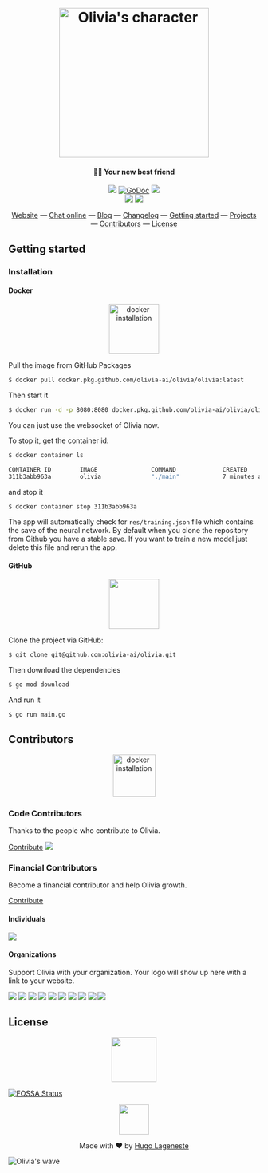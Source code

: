 <h1 align="center">
  <br>
  <img src="https://olivia-ai.org/img/icons/olivia-with-text.png" alt="Olivia's character" width="300">
  <br>
</h1>

<h4 align="center">💁‍♀️ Your new best friend</h4>

<p align="center">
  <a href="https://goreportcard.com/report/github.com/olivia-ai/olivia"><img src="https://goreportcard.com/badge/github.com/olivia-ai/olivia"></a>
  <a href="https://godoc.org/github.com/olivia-ai/olivia"><img src="https://godoc.org/github.com/olivia-ai/olivia?status.svg" alt="GoDoc"></a>
  <a href="https://app.fossa.io/projects/git%2Bgithub.com%2Folivia-ai%2Folivia?ref=badge_shield"><img src="https://app.fossa.io/api/projects/git%2Bgithub.com%2Folivia-ai%2Folivia.svg?type=shield"></a>
  <br>
  <img src="https://github.com/olivia-ai/olivia/workflows/Docker%20CI/badge.svg">
  <img src="https://github.com/olivia-ai/olivia/workflows/Format%20checker/badge.svg">
</p>

<p align="center">
  <a href="https://olivia-ai.org">Website</a> —
  <a href="https://olivia-ai.org/chat">Chat online</a> —
  <a href="https://olivia-ai.org/blog">Blog</a> —
  <a href="https://olivia-ai.org/changelog">Changelog</a> —
  <a href="#getting-started">Getting started</a> —
  <a href="https://trello.com/b/azB6r2IC/olivia">Projects</a> —
  <a href="#contributors">Contributors</a> —
  <a href="#license">License</a>
</p>

## Getting started
### Installation
#### Docker

<p align="center">
  <img alt="docker installation" height="100" src="https://i.imgur.com/5NDCfF3.png">
</p>

Pull the image from GitHub Packages
```bash
$ docker pull docker.pkg.github.com/olivia-ai/olivia/olivia:latest
```

Then start it
```bash
$ docker run -d -p 8080:8080 docker.pkg.github.com/olivia-ai/olivia/olivia:latest
```

You can just use the websocket of Olivia now.

To stop it, get the container id:
```bash
$ docker container ls
```
```bash
CONTAINER ID        IMAGE               COMMAND             CREATED             STATUS              PORTS                    NAMES
311b3abb963a        olivia              "./main"            7 minutes ago       Up 7 minutes        0.0.0.0:8080->8080/tcp   quizzical_mayer
```

and stop it
```bash
$ docker container stop 311b3abb963a 
```

The app will automatically check for `res/training.json` file which contains the save of the neural network.
By default when you clone the repository from Github you have a stable save.
If you want to train a new model just delete this file and rerun the app.

#### GitHub
<p align="center">
  <img height="100" src="https://i.imgur.com/RRPoP69.png">
</p>

Clone the project via GitHub:

```bash 
$ git clone git@github.com:olivia-ai/olivia.git
```

Then download the dependencies
```bash
$ go mod download
```

And run it
```bash
$ go run main.go
```

## Contributors

<p align="center">
  <img alt="docker installation" height="85" src="https://i.imgur.com/6xr2zdp.png">
</p>
  
### Code Contributors
Thanks to the people who contribute to Olivia. 

[Contribute](CONTRIBUTING.md)
<a href="https://github.com/olivia-ai/olivia/graphs/contributors"><img src="https://opencollective.com/olivia-ai/contributors.svg?width=890&button=false" /></a>

### Financial Contributors
Become a financial contributor and help Olivia growth. 

[Contribute](https://opencollective.com/olivia-ai/contribute)

#### Individuals
<a href="https://opencollective.com/olivia-ai"><img src="https://opencollective.com/olivia-ai/individuals.svg?width=890"></a>

#### Organizations
Support Olivia with your organization. 
Your logo will show up here with a link to your website. 

<a href="https://opencollective.com/olivia-ai/organization/0/website"><img src="https://opencollective.com/olivia-ai/organization/0/avatar.svg"></a>
<a href="https://opencollective.com/olivia-ai/organization/1/website"><img src="https://opencollective.com/olivia-ai/organization/1/avatar.svg"></a>
<a href="https://opencollective.com/olivia-ai/organization/2/website"><img src="https://opencollective.com/olivia-ai/organization/2/avatar.svg"></a>
<a href="https://opencollective.com/olivia-ai/organization/3/website"><img src="https://opencollective.com/olivia-ai/organization/3/avatar.svg"></a>
<a href="https://opencollective.com/olivia-ai/organization/4/website"><img src="https://opencollective.com/olivia-ai/organization/4/avatar.svg"></a>
<a href="https://opencollective.com/olivia-ai/organization/5/website"><img src="https://opencollective.com/olivia-ai/organization/5/avatar.svg"></a>
<a href="https://opencollective.com/olivia-ai/organization/6/website"><img src="https://opencollective.com/olivia-ai/organization/6/avatar.svg"></a>
<a href="https://opencollective.com/olivia-ai/organization/7/website"><img src="https://opencollective.com/olivia-ai/organization/7/avatar.svg"></a>
<a href="https://opencollective.com/olivia-ai/organization/8/website"><img src="https://opencollective.com/olivia-ai/organization/8/avatar.svg"></a>
<a href="https://opencollective.com/olivia-ai/organization/9/website"><img src="https://opencollective.com/olivia-ai/organization/9/avatar.svg"></a>


## License

<p align="center">
  <img src="https://i.imgur.com/9Xxtchv.png" height="90">
</p>

[![FOSSA Status](https://app.fossa.io/api/projects/git%2Bgithub.com%2Folivia-ai%2Folivia.svg?type=large)](https://app.fossa.io/projects/git%2Bgithub.com%2Folivia-ai%2Folivia?ref=badge_large)

<p align="center">
  <img width="60" src="https://olivia-ai.org/img/icons/olivia.png">
<p>

<p align="center">
  Made with ❤️ by <a href="https://github.com/hugolgst">Hugo Lageneste</a>
</p>

![Olivia's wave](https://olivia-ai.org/img/background-olivia.png)
